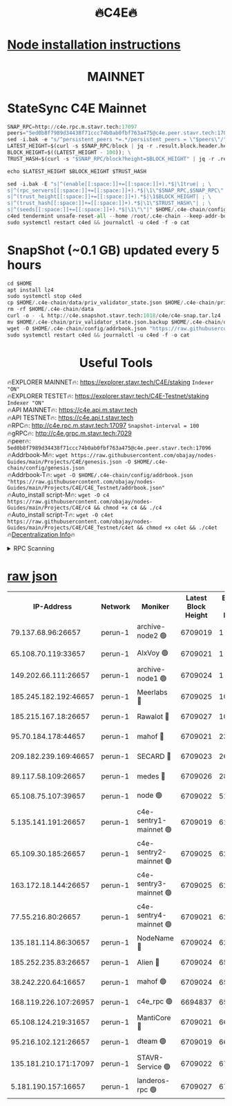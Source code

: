 <h1 align="center"> 🔥C4E🔥</h1>

[Node installation instructions](https://github.com/obajay/nodes-Guides/tree/main/Projects/C4E)
=

<h1 align="center"> MAINNET</h1>

# StateSync C4E Mainnet
```python
SNAP_RPC=http://c4e.rpc.m.stavr.tech:17097
peers="5ed0b8f7989d34438f71ccc74b0ab0fbf763a475@c4e.peer.stavr.tech:17096"
sed -i.bak -e "s/^persistent_peers *=.*/persistent_peers = \"$peers\"/" $HOME/.c4e-chain/config/config.toml
LATEST_HEIGHT=$(curl -s $SNAP_RPC/block | jq -r .result.block.header.height); \
BLOCK_HEIGHT=$((LATEST_HEIGHT - 100)); \
TRUST_HASH=$(curl -s "$SNAP_RPC/block?height=$BLOCK_HEIGHT" | jq -r .result.block_id.hash)

echo $LATEST_HEIGHT $BLOCK_HEIGHT $TRUST_HASH

sed -i.bak -E "s|^(enable[[:space:]]+=[[:space:]]+).*$|\1true| ; \
s|^(rpc_servers[[:space:]]+=[[:space:]]+).*$|\1\"$SNAP_RPC,$SNAP_RPC\"| ; \
s|^(trust_height[[:space:]]+=[[:space:]]+).*$|\1$BLOCK_HEIGHT| ; \
s|^(trust_hash[[:space:]]+=[[:space:]]+).*$|\1\"$TRUST_HASH\"| ; \
s|^(seeds[[:space:]]+=[[:space:]]+).*$|\1\"\"|" $HOME/.c4e-chain/config/config.toml
c4ed tendermint unsafe-reset-all --home /root/.c4e-chain --keep-addr-book
sudo systemctl restart c4ed && journalctl -u c4ed -f -o cat
```
# SnapShot (~0.1 GB) updated every 5 hours
```python
cd $HOME
apt install lz4
sudo systemctl stop c4ed
cp $HOME/.c4e-chain/data/priv_validator_state.json $HOME/.c4e-chain/priv_validator_state.json.backup
rm -rf $HOME/.c4e-chain/data
curl -o - -L http://c4e.snapshot.stavr.tech:1018/c4e/c4e-snap.tar.lz4 | lz4 -c -d - | tar -x -C $HOME/.c4e-chain --strip-components 2
mv $HOME/.c4e-chain/priv_validator_state.json.backup $HOME/.c4e-chain/data/priv_validator_state.json
wget -O $HOME/.c4e-chain/config/addrbook.json "https://raw.githubusercontent.com/obajay/nodes-Guides/main/Projects/C4E/addrbook.json"
sudo systemctl restart c4ed && journalctl -u c4ed -f -o cat
```
 <h1 align="center"> Useful Tools</h1>

🔥EXPLORER MAINNET🔥:  https://explorer.stavr.tech/C4E/staking            `Indexer "ON"` \
🔥EXPLORER TESTET🔥:   https://explorer.stavr.tech/C4E-Testnet/staking     `Indexer "ON"` \
🔥API MAINNET🔥:       https://c4e.api.m.stavr.tech \
🔥API TESTNET🔥:       https://c4e.api.t.stavr.tech \
🔥RPC🔥:               http://c4e.rpc.m.stavr.tech:17097                  `Snapshot-interval = 100` \
🔥gRPC🔥:              http://c4e.grpc.m.stavr.tech:7029 \
🔥peer🔥:              `5ed0b8f7989d34438f71ccc74b0ab0fbf763a475@c4e.peer.stavr.tech:17096` \
🔥Addrbook-M🔥:    ```wget https://raw.githubusercontent.com/obajay/nodes-Guides/main/Projects/C4E/genesis.json -O $HOME/.c4e-chain/config/genesis.json``` \
🔥Addrbook-T🔥:    ```wget -O $HOME/.c4e-chain/config/addrbook.json "https://raw.githubusercontent.com/obajay/nodes-Guides/main/Projects/C4E/C4E_Testnet/addrbook.json"``` \
🔥Auto_install script-M🔥: ```wget -O c4 https://raw.githubusercontent.com/obajay/nodes-Guides/main/Projects/C4E/c4 && chmod +x c4 && ./c4``` \
🔥Auto_install script-T🔥: ```wget -O c4et https://raw.githubusercontent.com/obajay/nodes-Guides/main/Projects/C4E/C4E_Testnet/c4et && chmod +x c4et && ./c4et``` \
🔥[Decentralization Info](https://github.com/obajay/StateSync-snapshots/tree/main/Projects/C4E/Decentralization)🔥




<details>
<summary>RPC Scanning</summary>

<h2 align="center"> We scan nodes in real time every 4 hours. And we provide the final result of RPC endpoints.
We cannot influence the operation of these nodes in any way. </h2>


```python
If Voting Power is higher than 0 --> then the Node is a validator of the network and may be subject to attack and be a potential threat to the chain.
```
```python
We marked such validators with a red symbol
```

</details>

[raw json](https://rpc-check.c4e.stavr.tech/c4e/rpc-c4e-result.json)
=



<table><tr><th>IP-Address</th><th>Network</th><th>Moniker</th><th>Latest Block Height</th><th>Earliest Block Height</th><th>Catching Up</th><th>Tx Index</th><th>Voting Power</th><th>Scan Time</th></tr><tr><td>79.137.68.96:26657</td><td>perun-1</td><td>archive-node2 🟢</td><td>6709019</td><td>1</td><td>False</td><td>on</td><td>0</td><td>2024-01-13T04:42:25.628557422UTC</td></tr><tr><td>65.108.70.119:33657</td><td>perun-1</td><td>AlxVoy 🟢</td><td>6709021</td><td>1</td><td>False</td><td>on</td><td>0</td><td>2024-01-13T04:42:40.158259270UTC</td></tr><tr><td>149.202.66.111:26657</td><td>perun-1</td><td>archive-node1 🟢</td><td>6709024</td><td>1</td><td>False</td><td>on</td><td>0</td><td>2024-01-13T04:42:56.300633882UTC</td></tr><tr><td>185.245.182.192:46657</td><td>perun-1</td><td>Meerlabs 🔴</td><td>6709025</td><td>1051501</td><td>False</td><td>on</td><td>527310</td><td>2024-01-13T04:43:01.951323207UTC</td></tr><tr><td>185.215.167.18:26657</td><td>perun-1</td><td>Rawalot 🔴</td><td>6709027</td><td>1090501</td><td>False</td><td>on</td><td>701423</td><td>2024-01-13T04:43:15.962982189UTC</td></tr><tr><td>95.70.184.178:44657</td><td>perun-1</td><td>mahof 🔴</td><td>6709021</td><td>2342001</td><td>False</td><td>off</td><td>1864169</td><td>2024-01-13T04:42:39.414383860UTC</td></tr><tr><td>209.182.239.169:46657</td><td>perun-1</td><td>SECARD 🔴</td><td>6709023</td><td>2616101</td><td>False</td><td>off</td><td>1136703</td><td>2024-01-13T04:42:53.574779494UTC</td></tr><tr><td>89.117.58.109:26657</td><td>perun-1</td><td>medes 🔴</td><td>6709026</td><td>2826001</td><td>False</td><td>off</td><td>1484927</td><td>2024-01-13T04:43:09.089619255UTC</td></tr><tr><td>65.108.75.107:39657</td><td>perun-1</td><td>node 🟢</td><td>6709022</td><td>5198801</td><td>False</td><td>on</td><td>0</td><td>2024-01-13T04:42:42.525522240UTC</td></tr><tr><td>5.135.141.191:26657</td><td>perun-1</td><td>c4e-sentry1-mainnet 🟢</td><td>6709019</td><td>6198001</td><td>False</td><td>on</td><td>0</td><td>2024-01-13T04:42:25.270847030UTC</td></tr><tr><td>65.109.30.185:26657</td><td>perun-1</td><td>c4e-sentry2-mainnet 🟢</td><td>6709025</td><td>6238301</td><td>False</td><td>on</td><td>0</td><td>2024-01-13T04:43:01.542403200UTC</td></tr><tr><td>163.172.18.144:26657</td><td>perun-1</td><td>c4e-sentry3-mainnet 🟢</td><td>6709025</td><td>6239001</td><td>False</td><td>on</td><td>0</td><td>2024-01-13T04:43:02.577992050UTC</td></tr><tr><td>77.55.216.80:26657</td><td>perun-1</td><td>c4e-sentry4-mainnet 🟢</td><td>6709021</td><td>6241001</td><td>False</td><td>on</td><td>0</td><td>2024-01-13T04:42:39.827453985UTC</td></tr><tr><td>135.181.114.86:30657</td><td>perun-1</td><td>NodeName 🔴</td><td>6709024</td><td>6284301</td><td>False</td><td>off</td><td>140495</td><td>2024-01-13T04:42:56.661313066UTC</td></tr><tr><td>185.252.235.83:26657</td><td>perun-1</td><td>Alien 🔴</td><td>6709024</td><td>6502501</td><td>False</td><td>on</td><td>1136703</td><td>2024-01-13T04:42:57.017934775UTC</td></tr><tr><td>38.242.220.64:16657</td><td>perun-1</td><td>mahof 🟢</td><td>6709024</td><td>6545801</td><td>False</td><td>off</td><td>0</td><td>2024-01-13T04:42:53.963271785UTC</td></tr><tr><td>168.119.226.107:26957</td><td>perun-1</td><td>c4e_rpc 🟢</td><td>6694837</td><td>6594837</td><td>False</td><td>on</td><td>0</td><td>2024-01-13T04:42:32.488931905UTC</td></tr><tr><td>65.108.124.219:31657</td><td>perun-1</td><td>MantiCore 🔴</td><td>6709021</td><td>6609021</td><td>False</td><td>off</td><td>193276</td><td>2024-01-13T04:42:39.013895956UTC</td></tr><tr><td>95.216.102.121:26657</td><td>perun-1</td><td>dteam 🟢</td><td>6709019</td><td>6698001</td><td>False</td><td>on</td><td>0</td><td>2024-01-13T04:42:26.046306627UTC</td></tr><tr><td>135.181.210.171:17097</td><td>perun-1</td><td>STAVR-Service 🟢</td><td>6709022</td><td>6706501</td><td>False</td><td>on</td><td>0</td><td>2024-01-13T04:42:44.985188437UTC</td></tr><tr><td>5.181.190.157:16657</td><td>perun-1</td><td>landeros-rpc 🟢</td><td>6709027</td><td>6708001</td><td>False</td><td>on</td><td>0</td><td>2024-01-13T04:43:13.606331288UTC</td></tr></table>
